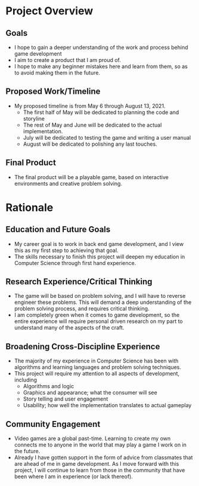 # Project Overview

## Goals
* I hope to gain a deeper understanding of the work and process behind game development
* I aim to create a product that I am proud of.
* I hope to make any beginner mistakes here and learn from them, so as to avoid making them in the future.

## Proposed Work/Timeline
* My proposed timeline is from May 6 through August 13, 2021.
	* The first half of May will be dedicated to planning the code and storyline
	* The rest of May and June will be dedicated to the actual implementation.
	* July will be dedicated to testing the game and writing a user manual
	* August will be dedicated to polishing any last touches.

## Final Product
* The final product will be a playable game, based on interactive environments and creative problem solving.


# Rationale

## Education and Future Goals
* My career goal is to work in back end game development, and I view this as my first step to achieving that goal.
* The skills necessary to finish this project will deepen my education in Computer Science through first hand experience.

## Research Experience/Critical Thinking
* The game will be based on problem solving, and I will have to reverse engineer these problems. This will demand a deep understanding of the problem solving process, and requires critical thinking.
* I am completely green when it comes to game development, so the entire experience will require personal driven research on my part to understand many of the aspects of the craft.

## Broadening Cross-Discipline Experience
* The majority of my experience in Computer Science has been with algorithms and learning languages and problem solving techniques.
* This project will require my attention to all aspects of development, including
	* Algorithms and logic
	* Graphics and appearance; what the consumer will see
	* Story telling and user engagement
	* Usability; how well the implementation translates to actual gameplay

## Community Engagement
* Video games are a global past-time. Learning to create my own connects me to anyone in the world that may play a game I work on in the future.
* Already I have gotten support in the form of advice from classmates that are ahead of me in game development. As I move forward with this project, I will continue to learn from those in the community that have been where I am in experience (or lack thereof).
